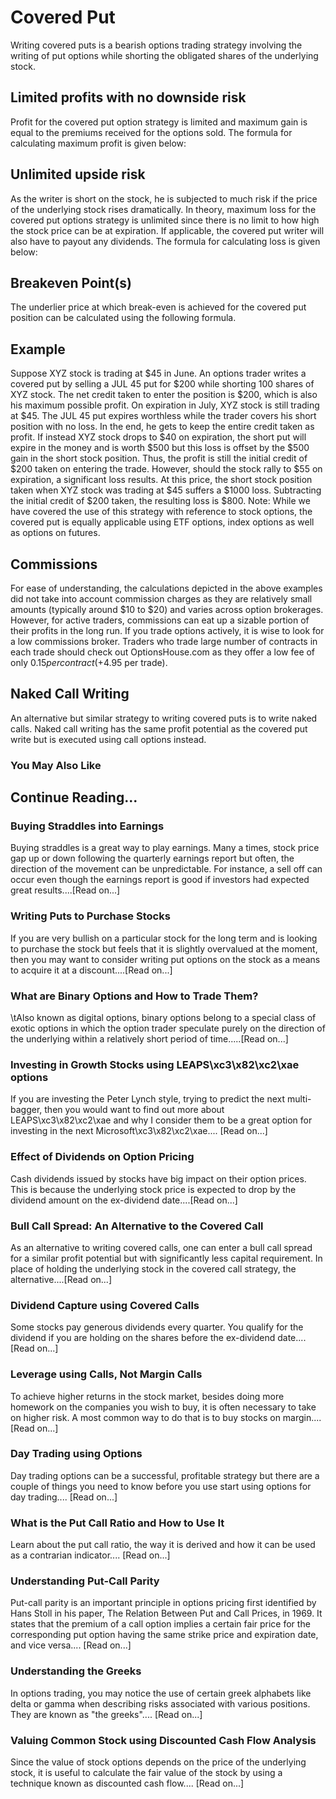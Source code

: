# Covered Put
Writing covered puts is a bearish options trading strategy involving the writing of put options while shorting the obligated shares of the underlying stock.

## Limited profits with no downside risk
Profit for the covered put option strategy is limited and maximum gain is equal to the premiums received for the options sold.
The formula for calculating maximum profit is given below:

## Unlimited upside risk
As the writer is short on the stock, he is subjected to much risk if the price of the underlying stock rises dramatically. In theory, maximum loss for the covered    put options strategy is unlimited since there is no limit to how high the stock price can be at expiration. If    applicable, the covered put writer will also have to payout any dividends.
The formula for calculating loss is given below:

## Breakeven Point(s)
The underlier price at which break-even is achieved for the covered put position can be calculated using the following formula.

## Example
Suppose XYZ stock is trading at $45 in June. An options trader writes a covered    put by selling a JUL 45 put for $200 while shorting 100 shares of XYZ stock. The net credit taken to enter the    position is $200, which is also his maximum possible    profit.
On expiration in July, XYZ stock is still trading at $45. The JUL 45 put expires        worthless while the trader covers his short position with no loss. In the end, he        gets to keep the entire credit taken as profit.
        If instead XYZ stock drops to $40 on expiration, the short put will expire in the        money and is worth $500 but this loss is offset by the $500 gain in the short stock        position. Thus, the profit is still the initial credit of $200 taken on entering        the trade.
However, should the stock rally to $55 on expiration, a significant loss results.        At this price, the short stock position taken when XYZ stock was trading at $45        suffers a $1000 loss. Subtracting the initial credit of $200 taken, the resulting loss is $800.
Note: While we have covered the use of this strategy with reference to stock options, the covered put is equally applicable using ETF options, index options as well as options on futures.

## Commissions
For ease of understanding, the calculations depicted in the above examples did not take into account commission charges as they are relatively small amounts (typically around $10 to $20) and varies across option brokerages.
However, for active traders, commissions can eat up a sizable portion of their profits in the long run. If you trade options actively, it is wise to look for a low commissions broker. Traders who trade large number of contracts in each trade should check out OptionsHouse.com as they offer a low fee of only $0.15 per contract (+$4.95 per trade).

## Naked Call Writing
An alternative but similar strategy to writing covered puts is to         write naked calls. Naked call writing has the same profit potential as the covered put write but is executed using call options instead.

### You May Also Like

## Continue Reading...

### Buying Straddles into Earnings
Buying straddles is a great way to play earnings.        Many a times, stock price gap up or down following the quarterly earnings report        but often, the direction of the movement can be unpredictable. For instance, a sell        off can occur even though the earnings report is good if investors had expected        great results....[Read on...]

### Writing Puts to Purchase Stocks
If you are very bullish on a particular stock for the long term and is looking to        purchase the stock but feels that it is slightly overvalued at the moment, then        you may want to consider writing put options on the        stock as a means to acquire it at a discount....[Read on...]

### What are Binary Options and How to Trade Them?
\tAlso known as digital options, binary options belong to a special class of exotic options in which the option trader speculate purely on the direction of the underlying within a relatively short period of time.....[Read on...]

### Investing in Growth Stocks using LEAPS\xc3\x82\xc2\xae options
If you are investing the Peter Lynch style, trying to predict the next multi-bagger,    then you would want to find out more about LEAPS\xc3\x82\xc2\xae and why I consider them to be a great option for investing in the next Microsoft\xc3\x82\xc2\xae....        [Read on...]

### Effect of Dividends on Option Pricing
Cash dividends issued by stocks have big impact on their option prices. This is    because the underlying stock price is expected to drop by the dividend amount on the ex-dividend date....[Read on...]

### Bull Call Spread: An Alternative to the Covered Call
As an alternative to writing covered calls, one can enter a bull call spread for    a similar profit potential but with significantly less capital requirement. In    place of holding the underlying stock in the covered call strategy, the alternative....[Read on...]

### Dividend Capture using Covered Calls
Some stocks pay generous dividends every quarter. You qualify for the dividend if        you are holding on the shares before the ex-dividend date....[Read on...]

### Leverage using Calls, Not Margin Calls
To achieve higher returns in the stock market, besides doing more homework on the        companies you wish to buy, it is often necessary to        take on higher risk. A most common way to do that is to buy stocks on margin....[Read on...]

### Day Trading using Options
Day trading options can be a successful, profitable strategy but there are a couple of things you need to know before you use start using options for day trading.... [Read on...]

### What is the Put Call Ratio and How to Use It
Learn about the put call ratio, the way it is derived and how it can be used as a contrarian indicator.... [Read on...]

### Understanding Put-Call Parity
Put-call parity is an important principle in options pricing first identified by Hans Stoll in his paper, The Relation Between Put and Call Prices, in 1969. It states that the premium of a call option implies a certain fair price for the corresponding put option having the same strike price and expiration date, and vice versa.... [Read on...]

### Understanding the Greeks
In options trading, you may notice the use of certain greek alphabets like delta        or gamma when describing risks associated with various positions. They are known as "the greeks".... [Read on...]

### Valuing Common Stock using Discounted Cash Flow    Analysis
Since the value of stock options depends on the price of the underlying stock, it        is useful to calculate the fair value of the stock by using a technique known as        discounted cash flow....        [Read on...]
